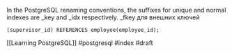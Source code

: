 In the PostgreSQL renaming conventions, the suffixes for unique and normal indexes are _key and _idx respectively.
_fkey для внешних ключей

```ALTER TABLE employee ADD CONSTRAINT supervisor_id_fkey FOREIGN KEY
(supervisor_id) REFERENCES employee(employee_id);
```

[[Learning PostgreSQL]]
#postgresql #index 
#draft